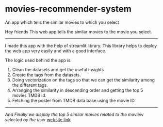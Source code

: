 # movies-recommender-system
An app which tells the similar movies to which you select

Hey friends This web app tells the similar movies to the movie you select.
***
I made this app with the help of streamlit library. This library helps to deploy the web app very easily and with a good interface.

The logic used behind the app is
1. Clean the datasets and get the useful insights
2. Create the tags from the datasets. 
3. Doing vectorization on the tags so that we can get the similarity among the different tags. 
4. Arranging the similarity in descending order and getting the top 5 movies TMDB id.
5. Fetching the poster from TMDB data base using the movie ID.
***
_And Finally we display the top 5 similar movies related to the moview selected by the user_
[website link](https://movie-mohit.herokuapp.com/)
